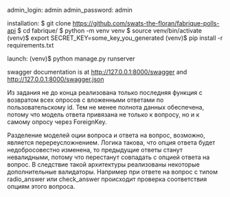 admin_login: admin
admin_password: admin

installation:
$ git clone https://github.com/swats-the-floran/fabrique-polls-api
$ cd fabrique/
$ python -m venv venv
$ source venv/bin/activate
(venv)$ export SECRET_KEY=some_key_you_generated
(venv)$ pip install -r requirements.txt

launch:
(venv)$ python manage.py runserver

swagger documentation is at http://127.0.0.1:8000/swagger and http://127.0.0.1:8000/swagger.json

Из задания не до конца реализована только последняя функция с возвратом всех опросов с вложенными ответами по пользовательскому id.
Тем не менее полнота данных обеспечена, потому что модель ответа привязана не только к вопросу, но и к самому опросу через ForeignKey.

Разделение моделей оции вопроса и ответа на вопрос, возможно, является перереусложнением. Логика такова, что опция ответа будет недобросовестно изменена, то предыдущие ответы станут невалидными, потому что перестанут совпадать с опцией ответа на вопрос.
В следствие такой архитектуры реализованы некоторые дополнительные валидаторы. Например при ответе на вопрос с типом radio_answer или check_answer происходит проверка соответствия опциям этого вопроса.
